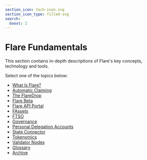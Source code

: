 ```yaml
---
section_icon: tech-icon.svg
section_icon_type: filled-svg
search:
  boost: 2
---
```


# Flare Fundamentals

This section contains in-depth descriptions of Flare's key concepts, technology and tools.

Select one of the topics below:

* [What Is Flare?](./flare.md)
* [Automatic Claiming](./automatic-claiming.md)
* [The FlareDrop](./the-flaredrop.md)
* [Flare Beta](./flare-beta.md)
* [Flare API Portal](./api-portal.md)
* [FAssets](./fassets/index.md)
* [FTSO](./ftso.md)
* [Governance](./governance.md)
* [Personal Delegation Accounts](./personal-delegation-account.md)
* [State Connector](./state-connector.md)
* [Tokenomics](./tokenomics.md)
* [Validator Nodes](./validators.md)
* [Glossary](./glossary.md)
* [Archive](./archive/index.md)
